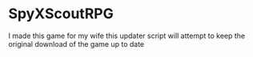 # SpyXScoutRPG

I made this game for my wife this updater script will attempt to keep the original download of the game up to date
